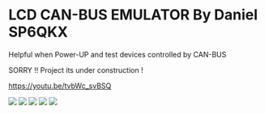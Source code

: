 # LCD CAN-BUS EMULATOR By Daniel SP6QKX 

Helpful when Power-UP and test devices controlled by CAN-BUS

SORRY !! Project its under construction ! 

https://youtu.be/tvbWc_svBSQ


<img src="https://raw.githubusercontent.com/SP6QKX/LCD-CAN-BUS-EMULATOR-by-SP6QKX/master/1">
<img src="https://raw.githubusercontent.com/SP6QKX/LCD-CAN-BUS-EMULATOR-by-SP6QKX/master/2">
<img src="https://raw.githubusercontent.com/SP6QKX/LCD-CAN-BUS-EMULATOR-by-SP6QKX/master/3">
<img src="https://raw.githubusercontent.com/SP6QKX/LCD-CAN-BUS-EMULATOR-by-SP6QKX/master/4">
<img src="https://raw.githubusercontent.com/SP6QKX/LCD-CAN-BUS-EMULATOR-by-SP6QKX/master/5">

